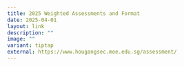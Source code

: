 ```yaml
---
title: 2025 Weighted Assessments and Format
date: 2025-04-01
layout: link
description: ""
image: ""
variant: tiptap
external: https://www.hougangsec.moe.edu.sg/assessment/
---
```

